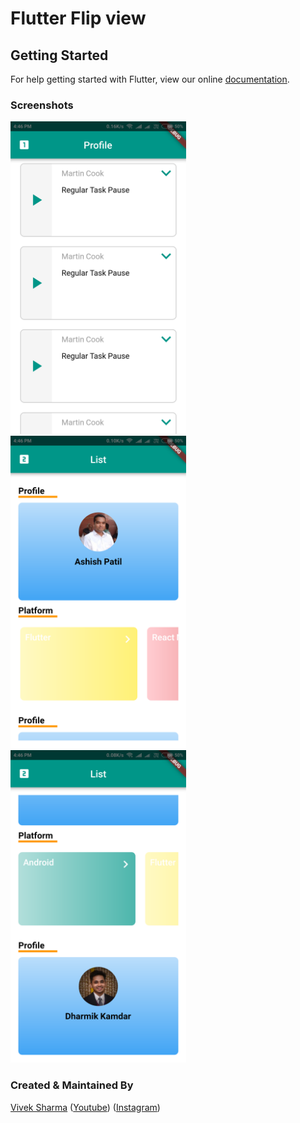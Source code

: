 # Flutter Flip view

## Getting Started

For help getting started with Flutter, view our online
[documentation](https://flutter.io/).

### Screenshots

<img src="./screenshot/ss_1.png" height="500em" alt="Flutter view flip screenshot"/> <img src="./screenshot/ss_2.png" height="500em" alt="Flutter view flip screenshot"/> <img src="./screenshot/ss_3.png" height="500em" alt="Flutter view flip screenshot"/>

### Created & Maintained By

[Vivek Sharma](https://github.com/follow2vivek) ([Youtube](https://www.youtube.com/c/follow2vivek))
([Instagram](https://www.instagram.com/follow2vivek))
